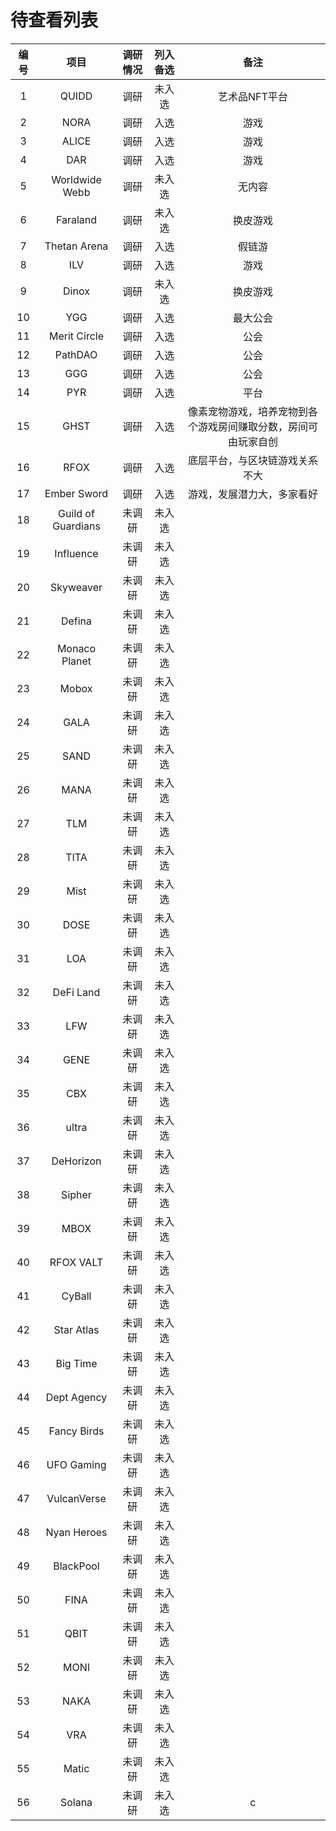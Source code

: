 # 待查看列表

| 编号 |        项目        | 调研情况 | 列入备选 |                             备注                             |
| :--: | :----------------: | :------: | :------: | :----------------------------------------------------------: |
|  1   |       QUIDD        |   调研   |  未入选  |                        艺术品NFT平台                         |
|  2   |        NORA        |   调研   |   入选   |                             游戏                             |
|  3   |       ALICE        |   调研   |   入选   |                             游戏                             |
|  4   |        DAR         |   调研   |   入选   |                             游戏                             |
|  5   |   Worldwide Webb   |   调研   |  未入选  |                            无内容                            |
|  6   |      Faraland      |   调研   |  未入选  |                           换皮游戏                           |
|  7   |    Thetan Arena    |   调研   |   入选   |                            假链游                            |
|  8   |        ILV         |   调研   |   入选   |                             游戏                             |
|  9   |       Dinox        |   调研   |  未入选  |                           换皮游戏                           |
|  10  |        YGG         |   调研   |   入选   |                           最大公会                           |
|  11  |    Merit Circle    |   调研   |   入选   |                             公会                             |
|  12  |      PathDAO       |   调研   |   入选   |                             公会                             |
|  13  |        GGG         |   调研   |   入选   |                             公会                             |
|  14  |        PYR         |   调研   |   入选   |                             平台                             |
|  15  |        GHST        |   调研   |   入选   | 像素宠物游戏，培养宠物到各个游戏房间赚取分数，房间可由玩家自创 |
|  16  |        RFOX        |   调研   |   入选   |                底层平台，与区块链游戏关系不大                |
|  17  |    Ember Sword     |   调研   |   入选   |                  游戏，发展潜力大，多家看好                  |
|  18  | Guild of Guardians |  未调研  |  未入选  |                                                              |
|  19  |     Influence      |  未调研  |  未入选  |                                                              |
|  20  |     Skyweaver      |  未调研  |  未入选  |                                                              |
|  21  |       Defina       |  未调研  |  未入选  |                                                              |
|  22  |   Monaco Planet    |  未调研  |  未入选  |                                                              |
|  23  |       Mobox        |  未调研  |  未入选  |                                                              |
|  24  |        GALA        |  未调研  |  未入选  |                                                              |
|  25  |        SAND        |  未调研  |  未入选  |                                                              |
|  26  |        MANA        |  未调研  |  未入选  |                                                              |
|  27  |        TLM         |  未调研  |  未入选  |                                                              |
|  28  |        TITA        |  未调研  |  未入选  |                                                              |
|  29  |        Mist        |  未调研  |  未入选  |                                                              |
|  30  |        DOSE        |  未调研  |  未入选  |                                                              |
|  31  |        LOA         |  未调研  |  未入选  |                                                              |
|  32  |     DeFi Land      |  未调研  |  未入选  |                                                              |
|  33  |        LFW         |  未调研  |  未入选  |                                                              |
|  34  |        GENE        |  未调研  |  未入选  |                                                              |
|  35  |        CBX         |  未调研  |  未入选  |                                                              |
|  36  |       ultra        |  未调研  |  未入选  |                                                              |
|  37  |     DeHorizon      |  未调研  |  未入选  |                                                              |
|  38  |       Sipher       |  未调研  |  未入选  |                                                              |
|  39  |        MBOX        |  未调研  |  未入选  |                                                              |
|  40  |     RFOX VALT      |  未调研  |  未入选  |                                                              |
|  41  |       CyBall       |  未调研  |  未入选  |                                                              |
|  42  |     Star Atlas     |  未调研  |  未入选  |                                                              |
|  43  |      Big Time      |  未调研  |  未入选  |                                                              |
|  44  |    Dept Agency     |  未调研  |  未入选  |                                                              |
|  45  |    Fancy Birds     |  未调研  |  未入选  |                                                              |
|  46  |     UFO Gaming     |  未调研  |  未入选  |                                                              |
|  47  |    VulcanVerse     |  未调研  |  未入选  |                                                              |
|  48  |    Nyan Heroes     |  未调研  |  未入选  |                                                              |
|  49  |     BlackPool      |  未调研  |  未入选  |                                                              |
|  50  |        FINA        |  未调研  |  未入选  |                                                              |
|  51  |        QBIT        |  未调研  |  未入选  |                                                              |
|  52  |        MONI        |  未调研  |  未入选  |                                                              |
|  53  |        NAKA        |  未调研  |  未入选  |                                                              |
|  54  |        VRA         |  未调研  |  未入选  |                                                              |
|  55  |       Matic        |  未调研  |  未入选  |                                                              |
|  56  |       Solana       |  未调研  |  未入选  |                              c                               |
